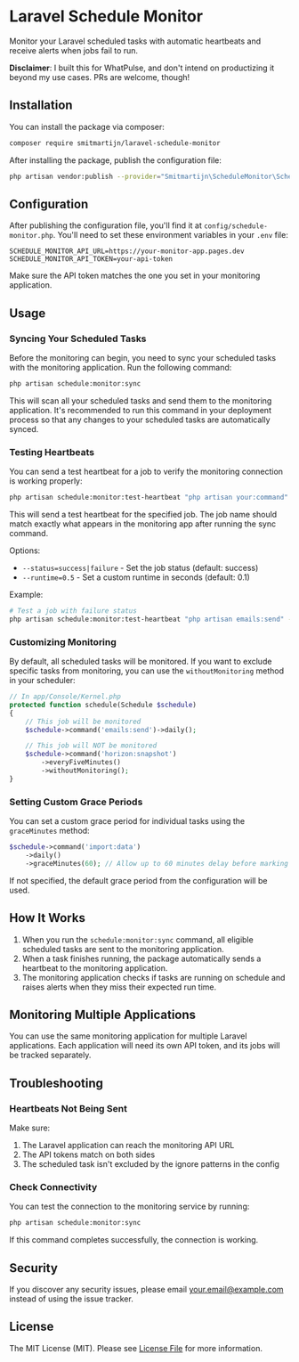 # Laravel Schedule Monitor

Monitor your Laravel scheduled tasks with automatic heartbeats and receive alerts when jobs fail to run.

**Disclaimer**: I built this for WhatPulse, and don't intend on productizing it beyond my use cases. PRs are welcome, though!

## Installation

You can install the package via composer:

```bash
composer require smitmartijn/laravel-schedule-monitor
```

After installing the package, publish the configuration file:

```bash
php artisan vendor:publish --provider="Smitmartijn\ScheduleMonitor\ScheduleMonitorServiceProvider" --tag="config"
```

## Configuration

After publishing the configuration file, you'll find it at `config/schedule-monitor.php`. You'll need to set these environment variables in your `.env` file:

```
SCHEDULE_MONITOR_API_URL=https://your-monitor-app.pages.dev
SCHEDULE_MONITOR_API_TOKEN=your-api-token
```

Make sure the API token matches the one you set in your monitoring application.

## Usage

### Syncing Your Scheduled Tasks

Before the monitoring can begin, you need to sync your scheduled tasks with the monitoring application. Run the following command:

```bash
php artisan schedule:monitor:sync
```

This will scan all your scheduled tasks and send them to the monitoring application. It's recommended to run this command in your deployment process so that any changes to your scheduled tasks are automatically synced.

### Testing Heartbeats

You can send a test heartbeat for a job to verify the monitoring connection is working properly:

```bash
php artisan schedule:monitor:test-heartbeat "php artisan your:command"
```

This will send a test heartbeat for the specified job. The job name should match exactly what appears in the monitoring app after running the sync command.

Options:
- `--status=success|failure` - Set the job status (default: success)
- `--runtime=0.5` - Set a custom runtime in seconds (default: 0.1)

Example:
```bash
# Test a job with failure status
php artisan schedule:monitor:test-heartbeat "php artisan emails:send" --status=failure
```

### Customizing Monitoring

By default, all scheduled tasks will be monitored. If you want to exclude specific tasks from monitoring, you can use the `withoutMonitoring` method in your scheduler:

```php
// In app/Console/Kernel.php
protected function schedule(Schedule $schedule)
{
    // This job will be monitored
    $schedule->command('emails:send')->daily();

    // This job will NOT be monitored
    $schedule->command('horizon:snapshot')
        ->everyFiveMinutes()
        ->withoutMonitoring();
}
```

### Setting Custom Grace Periods

You can set a custom grace period for individual tasks using the `graceMinutes` method:

```php
$schedule->command('import:data')
    ->daily()
    ->graceMinutes(60); // Allow up to 60 minutes delay before marking as missed
```

If not specified, the default grace period from the configuration will be used.

## How It Works

1. When you run the `schedule:monitor:sync` command, all eligible scheduled tasks are sent to the monitoring application.
2. When a task finishes running, the package automatically sends a heartbeat to the monitoring application.
3. The monitoring application checks if tasks are running on schedule and raises alerts when they miss their expected run time.

## Monitoring Multiple Applications

You can use the same monitoring application for multiple Laravel applications. Each application will need its own API token, and its jobs will be tracked separately.

## Troubleshooting

### Heartbeats Not Being Sent

Make sure:
1. The Laravel application can reach the monitoring API URL
2. The API tokens match on both sides
3. The scheduled task isn't excluded by the ignore patterns in the config

### Check Connectivity

You can test the connection to the monitoring service by running:

```bash
php artisan schedule:monitor:sync
```

If this command completes successfully, the connection is working.

## Security

If you discover any security issues, please email your.email@example.com instead of using the issue tracker.

## License

The MIT License (MIT). Please see [License File](LICENSE.md) for more information.